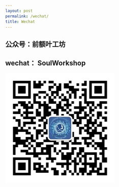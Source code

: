 ```yaml
---
layout: post
permalink: /wechat/
title: Wechat
---
```


## 公众号：前额叶工坊

## <a name="wechat">wechat：</a> SoulWorkshop

![image](/qrcode.jpg)